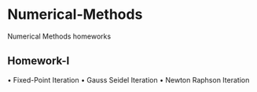 # Numerical-Methods
Numerical Methods homeworks

## Homework-I

 • Fixed-Point Iteration
 • Gauss Seidel Iteration
 • Newton Raphson Iteration